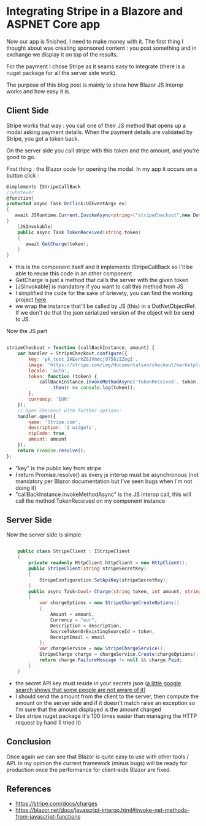 # Integrating Stripe in a Blazore and ASPNET Core app
Now our app is finished, I need to make money with it. The first thing I thought about was creating sponsored content : you post something and in exchange we display it on top of the results. 

For the payment I chose Stripe as it seams easy to integrate (there is a nuget package for all the server side work).

The purpose of this blog post is mainly to show how Blazor JS Interop works and how easy it is.

## Client Side

Stripe works that way : you call one of their JS method that opens up a modal asking payment details. When the payment details are validated by Stripe, you got a token back.

On the server side you call stripe with this token and the amount, and you're good to go.

First thing : the Blazor code for opening the modal. In my app it occurs on a button click :

```cs
@implements IStripeCallBack
//whatever
@function{
protected async Task OnClick(UIEventArgs ev)
{
   await JSRuntime.Current.InvokeAsync<string>("stripeCheckout",new DotNetObjectRef(stripeCallBack), amountInCts);
}
    [JSInvokable]
    public async Task TokenReceived(string token)
    {       
       await GetCharge(token);
    }
}
```
- this is the component itself and it implements IStripeCallBack so I'll be able to reuse this code in an other component
- GetCharge is just a method that calls the server with the given token
- [JSInvokable] is mandatory if you want to call this method from JS
- I simplified the code for the sake of brievety, you can find the working project [here](https://github.com/RemiBou/Toss.Blazor/blob/master/Toss/Toss.Client/Pages/Home/NewToss.cshtml)
- we wrap the instance that'll be called by JS (this) in a DotNetObjectRef. If we don't do that the json serialized version of the object will be send to JS.

Now the JS part

```js

stripeCheckout = function (callBackInstance, amount) {
    var handler = StripeCheckout.configure({
        key: 'pk_test_IAEerhZ6JVmmcj9756zIZegI',
        image: 'https://stripe.com/img/documentation/checkout/marketplace.png',
        locale: 'auto',
        token: function (token) {
            callBackInstance.invokeMethodAsync('TokenReceived', token.id)
                .then(r => console.log(token));
        },
        currency: 'EUR'
    });
    // Open Checkout with further options:
    handler.open({
        name: 'Stripe.com',
        description: '2 widgets',
        zipCode: true,
        amount: amount
    });
    return Promise.resolve();
};
```
- "key" is the public key from stripe
- I return Promise.resolve() as every js interop must be asynchronous (not mandatory per Blazor documentation but I've seen bugs when I'm not doing it)
- "callBackInstance.invokeMethodAsync" is the JS interop call, this will call the method TokenReceived on my component instance

## Server Side

Now the server side is simple

```cs

    public class StripeClient : IStripeClient
    {
        private readonly HttpClient httpClient = new HttpClient();
        public StripeClient(string stripeSecretKey)
        {
            StripeConfiguration.SetApiKey(stripeSecretKey);
        }
        public async Task<bool> Charge(string token, int amount, string description, string email)
        {
            var chargeOptions = new StripeChargeCreateOptions()
            {
                Amount = amount,
                Currency = "eur",
                Description = description,
                SourceTokenOrExistingSourceId = token,
                ReceiptEmail = email
            };
            var chargeService = new StripeChargeService();
            StripeCharge charge = chargeService.Create(chargeOptions);
            return charge.FailureMessage != null && charge.Paid;
        }
    }
```
- the secret API key must reside in your secrets json  ([a little google search shows that some people are not aware of it](https://www.google.fr/search?q=site:github.com+StripeConfiguration.SetApiKey&newwindow=1&rlz=1C1GGRV_enFR752FR752&ei=zDiYW4r1N8zCgAbqgJzICA&start=10&sa=N&biw=1348&bih=612)]
- I should send the amount from the client to the server, then compute the amount on the server side and if it doesn't match raise an exception so I'm sure that the amount displayed is the amount charged
- Use stripe nuget package it's 100 times easier than managing the HTTP request by hand (I tried it)

## Conclusion
Once again we can see that Blazor is quite easy to use with other tools / API. In my opinion the current framework (minus bugs) will be ready for production once the performance for client-side Blazor are fixed.

## References
- <https://stripe.com/docs/charges>
- <https://blazor.net/docs/javascript-interop.html#invoke-net-methods-from-javascript-functions>


